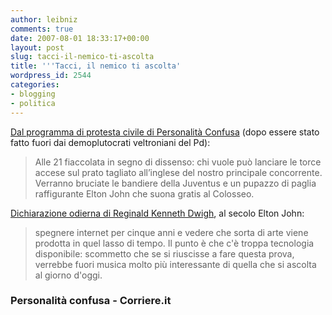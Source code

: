 ```yaml
---
author: leibniz
comments: true
date: 2007-08-01 18:33:17+00:00
layout: post
slug: tacci-il-nemico-ti-ascolta
title: '''Tacci, il nemico ti ascolta'
wordpress_id: 2544
categories:
- blogging
- politica
---
```


[Dal programma di protesta civile di Personalità Confusa](http://personalitaconfusa.splinder.com/1185895194#13289489) (dopo essere stato fatto fuori dai demoplutocrati veltroniani del Pd):


> Alle 21 fiaccolata in segno di dissenso: chi vuole può lanciare le torce accese sul prato tagliato all’inglese del nostro principale concorrente. Verranno bruciate le bandiere della Juventus e un pupazzo di paglia raffigurante Elton John che suona gratis al Colosseo.


[Dichiarazione odierna di Reginald Kenneth Dwigh](http://www.corriere.it/Primo_Piano/Spettacoli/2007/08_Agosto/01/elton_john_internet.shtml), al secolo Elton John:


> spegnere internet per cinque anni e vedere che sorta di arte viene prodotta in quel lasso di tempo. Il punto è che c'è troppa tecnologia disponibile: scommetto che se si riuscisse a fare questa prova, verrebbe fuori musica molto più interessante di quella che si ascolta al giorno d'oggi.




### Personalità confusa - Corriere.it
